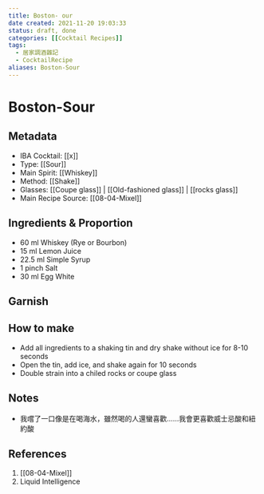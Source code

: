 ```yaml
---
title: Boston- our
date created: 2021-11-20 19:03:33
status: draft, done
categories: [[Cocktail Recipes]]
tags:
  - 居家調酒雜記
  - CocktailRecipe
aliases: Boston-Sour
---
```

# Boston-Sour

## Metadata

- IBA Cocktail: [[x]]
- Type: [[Sour]]
- Main Spirit: [[Whiskey]]
- Method: [[Shake]]
- Glasses: [[Coupe glass]] | [[Old-fashioned glass]] | [[rocks glass]]
- Main Recipe Source: [[08-04-Mixel]]

## Ingredients & Proportion

- 60 ml Whiskey (Rye or Bourbon)
- 15 ml Lemon Juice
- 22.5 ml Simple Syrup
- 1 pinch Salt
- 30 ml Egg White

## Garnish

## How to make

- Add all ingredients to a shaking tin and dry shake without ice for 8-10 seconds
- Open the tin, add ice, and shake again for 10 seconds
- Double strain into a chiled rocks or coupe glass

## Notes

- 我嚐了一口像是在喝海水，雖然喝的人還蠻喜歡……我會更喜歡威士忌酸和紐約酸

## References

1. [[08-04-Mixel]]
2. Liquid Intelligence